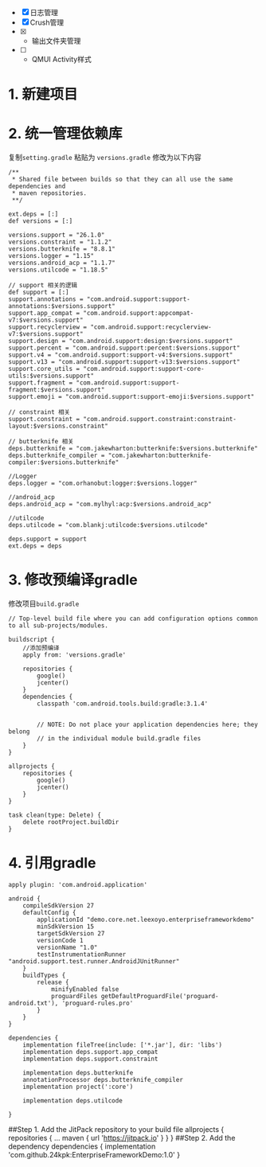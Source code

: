 - [x] 日志管理
- [x] Crush管理
- [x] - 输出文件夹管理
- [ ] - QMUI Activity样式


# 1. 新建项目 

# 2. 统一管理依赖库
复制`setting.gradle` 粘贴为 `versions.gradle`
修改为以下内容
    
	/**
	 * Shared file between builds so that they can all use the same dependencies and
	 * maven repositories.
	 **/
	
	ext.deps = [:]
	def versions = [:]
	
	versions.support = "26.1.0"
	versions.constraint = "1.1.2"
	versions.butterknife = "8.8.1"
	versions.logger = "1.15"
	versions.android_acp = "1.1.7"
	versions.utilcode = "1.18.5"
	
	// support 相关的逻辑
	def support = [:]
	support.annotations = "com.android.support:support-annotations:$versions.support"
	support.app_compat = "com.android.support:appcompat-v7:$versions.support"
	support.recyclerview = "com.android.support:recyclerview-v7:$versions.support"
	support.design = "com.android.support:design:$versions.support"
	support.percent = "com.android.support:percent:$versions.support"
	support.v4 = "com.android.support:support-v4:$versions.support"
	support.v13 = "com.android.support:support-v13:$versions.support"
	support.core_utils = "com.android.support:support-core-utils:$versions.support"
	support.fragment = "com.android.support:support-fragment:$versions.support"
	support.emoji = "com.android.support:support-emoji:$versions.support"
	
	// constraint 相关
	support.constraint = "com.android.support.constraint:constraint-layout:$versions.constraint"
	
	// butterknife 相关
	deps.butterknife = "com.jakewharton:butterknife:$versions.butterknife"
	deps.butterknife_compiler = "com.jakewharton:butterknife-compiler:$versions.butterknife"
	
	//Logger
	deps.logger = "com.orhanobut:logger:$versions.logger"
	
	//android_acp
	deps.android_acp = "com.mylhyl:acp:$versions.android_acp"
	
	//utilcode
	deps.utilcode = "com.blankj:utilcode:$versions.utilcode"
	
	deps.support = support
	ext.deps = deps
    
# 3. 修改预编译gradle
修改项目`build.gradle`


    // Top-level build file where you can add configuration options common to all sub-projects/modules.
    
    buildscript {
        //添加预编译
        apply from: 'versions.gradle'
    
        repositories {
            google()
            jcenter()
        }
        dependencies {
            classpath 'com.android.tools.build:gradle:3.1.4'
            
    
            // NOTE: Do not place your application dependencies here; they belong
            // in the individual module build.gradle files
        }
    }
    
    allprojects {
        repositories {
            google()
            jcenter()
        }
    }
    
    task clean(type: Delete) {
        delete rootProject.buildDir
    }


# 4. 引用gradle

	apply plugin: 'com.android.application'
	
	android {
	    compileSdkVersion 27
	    defaultConfig {
	        applicationId "demo.core.net.leexoyo.enterpriseframeworkdemo"
	        minSdkVersion 15
	        targetSdkVersion 27
	        versionCode 1
	        versionName "1.0"
	        testInstrumentationRunner "android.support.test.runner.AndroidJUnitRunner"
	    }
	    buildTypes {
	        release {
	            minifyEnabled false
	            proguardFiles getDefaultProguardFile('proguard-android.txt'), 'proguard-rules.pro'
	        }
	    }
	}
	
	dependencies {
	    implementation fileTree(include: ['*.jar'], dir: 'libs')
	    implementation deps.support.app_compat
	    implementation deps.support.constraint
	
	    implementation deps.butterknife
	    annotationProcessor deps.butterknife_compiler
	    implementation project(':core')
	
	    implementation deps.utilcode
	
	}




##Step 1. Add the JitPack repository to your build file
    allprojects {
		repositories {
			...
			maven { url 'https://jitpack.io' }
		}
	}
##Step 2. Add the dependency
	dependencies {
	        implementation 'com.github.24kpk:EnterpriseFrameworkDemo:1.0'
	}